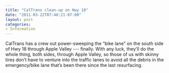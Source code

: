 ```yaml
---
title: "CalTrans clean-up on Hwy 18"
date: "2011-03-22T07:48:21-07:00"
layout: post
categories:
- Information
---
```


CalTrans has a crew out power-sweeping the “bike lane” on the south side of Hwy 18 through Apple Valley --- finally. With any luck, they’ll do the whole thing, both sides, through Apple Valley, so those of us with skinny tires don’t have to venture into the traffic lanes to avoid all the debris in the emergency/bike lane that’s been there since the last resurfacing.